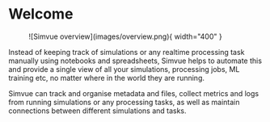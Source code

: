 # Welcome

<figure markdown>
  ![Simvue overview](images/overview.png){ width="400" }
</figure>

Instead of keeping track of simulations or any realtime processing task manually using notebooks and spreadsheets, Simvue helps to automate this
and provide a single view of all your simulations, processing jobs, ML training etc, no matter where in the
world they are running.

Simvue can track and organise metadata and files, collect metrics and logs from running
simulations or any processing tasks, as well as maintain connections between different simulations and tasks.
